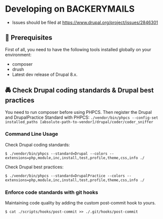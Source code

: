 # Developing on BACKERYMAILS

* Issues should be filed at https://www.drupal.org/project/issues/2846301

## 🔧 Prerequisites

First of all, you need to have the following tools installed globally on your environment:

  * composer
  * drush
  * Latest dev release of Drupal 8.x.

## 🚔 Check Drupal coding standards & Drupal best practices

You need to run composer before using PHPCS. Then register the Drupal and DrupalPractice Standard with PHPCS: `./vendor/bin/phpcs --config-set installed_paths [absolute-path-to-vendor]/drupal/coder/coder_sniffer`

### Command Line Usage

Check Drupal coding standards:

  ```
  $ ./vendor/bin/phpcs --standard=Drupal --colors --extensions=php,module,inc,install,test,profile,theme,css,info ./
  ```

Check Drupal best practices:

  ```
  $ ./vendor/bin/phpcs --standard=DrupalPractice --colors --extensions=php,module,inc,install,test,profile,theme,css,info ./
  ```

### Enforce code standards with git hooks

Maintaining code quality by adding the custom post-commit hook to yours.

  ```
  $ cat ./scripts/hooks/post-commit >> ./.git/hooks/post-commit
  ```
